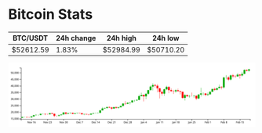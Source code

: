 # Bitcoin Stats

BTC/USDT|24h change|24h high|24h low|
|---|---|---|---|
|$52612.59|1.83%|$52984.99|$50710.20|

<img src="./chart.svg">
